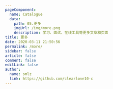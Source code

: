 ```yaml
---
pageComponent:
  name: Catalogue
  data:
    path: 05.更多
    imgUrl: /img/more.png
    description: 学习、面试、在线工具等更多文章和页面
title: 更多
date: 2020-03-11 21:50:56
permalink: /more/
sidebar: false
article: false
comment: false
editLink: false
author:
  name: smlz
  link: https://github.com/clearlove10-c
---
```

